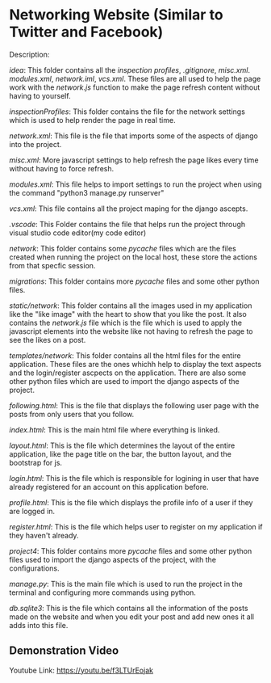 # Networking Website (Similar to Twitter and Facebook)

Description:

*idea*: This folder contains all the *inspection profiles*, *.gitignore*, *misc.xml*. *modules.xml*, *network.iml*, *vcs.xml*. These files are all used to help the page work with the *network.js* function to make the page refresh content without having to yourself.

*inspectionProfiles*: This folder contains the file for the network settings which is used to help render the page in real time.

*network.xml*: This file is the file that imports some of the aspects of django into the project.

*misc.xml*: More javascript settings to help refresh the page likes every time without having to force refresh.

*modules.xml*: This file helps to import settings to run the project when using the command "python3 manage.py runserver"

*vcs.xml*: This file contains all the project maping for the django ascepts.

*.vscode*: This Folder contains the file that helps run the project through visual studio code editor(my code editor)

*network*: This folder contains some *_pycache_* files which are the files created when running the project on the local host, these store the actions from that specfic session.

*migrations*: This folder contains more *_pycache_* files and some other python files.

*static/network*: This folder contains all the images used in my application like the "like image" with the heart to show that you like the post. It also contains the *network.js* file which is the file which is used to apply the javascript elements into the website like not having to refresh the page to see the likes on a post.

*templates/network*: This folder contains all the html files for the entire application. These files are the ones whichh help to display the text aspects and the login/register ascpects on the application. There are also some other python files which are used to import the django aspects of the project.

*following.html*: This is the file that displays the following user page with the posts from only users that you follow.

*index.html*: This is the main html file where everything is linked.

*layout.html*: This is the file which determines the layout of the entire application, like the page title on the bar, the button layout, and the bootstrap for js.

*login.html*: This is the file which is responsible for logining in user that have already registered for an account on this application before.

*profile.html*: This is the file which displays the profile info of a user if they are logged in.

*register.html*: This is the file which helps user to register on my application if they haven't already.

*project4*: This folder contains more *_pycache_* files and some other python files used to import the django aspects of the project, with the configurations.

*manage.py*: This is the main file which is used to run the project in the terminal and configuring more commands using python. 

*db.sqlite3*: This is the file which contains all the information of the posts made on the website and when you edit your post and add new ones it all adds into this file.


## Demonstration Video

Youtube Link: https://youtu.be/f3LTUrEojak
